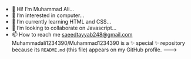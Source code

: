 - 👋 Hi! I’m Muhammad Ali...
- 👀 I’m interested in computer...
- 🌱 I’m currently learning HTML and CSS...
- 💞️ I’m looking to collaborate on Javascript...
- 📫 How to reach me saeedtayyab248@gmail.com
Muhammadali1234390/Muhammad1234390 is a ✨ special ✨ repository because its `README.md` (this file) appears on my GitHub profile.
--->

